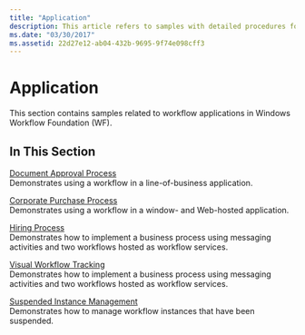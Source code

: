 ```yaml
---
title: "Application"
description: This article refers to samples with detailed procedures for workflow applications in Windows Workflow Foundation.
ms.date: "03/30/2017"
ms.assetid: 22d27e12-ab04-432b-9695-9f74e098cff3
---
```

# Application
This section contains samples related to workflow applications in Windows Workflow Foundation (WF).  
  
## In This Section  
 [Document Approval Process](document-approval-process.md)  
 Demonstrates using a workflow in a line-of-business application.  
  
 [Corporate Purchase Process](corporate-purchase-process.md)  
 Demonstrates using a workflow in a window- and Web-hosted application.  
  
 [Hiring Process](hiring-process.md)  
 Demonstrates how to implement a business process using messaging activities and two workflows hosted as workflow services.  
  
 [Visual Workflow Tracking](visual-workflow-tracking.md)  
 Demonstrates how to implement a business process using messaging activities and two workflows hosted as workflow services.  
  
 [Suspended Instance Management](suspended-instance-management.md)  
 Demonstrates how to manage workflow instances that have been suspended.
